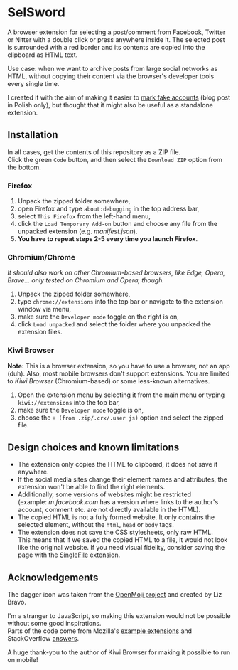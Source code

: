 # SelSword

A browser extension for selecting a post/comment from Facebook, Twitter or Nitter with a double click or press anywhere inside it. The selected post is surrounded with a red border and its contents are copied into the clipboard as HTML text.

Use case: when we want to archive posts from large social networks as HTML, without copying their content via the browser's developer tools every single time.

I created it with the aim of making it easier to [mark fake accounts]() (blog post in Polish only), but thought that it might also be useful as a standalone extension.

## Installation

In all cases, get the contents of this repository as a ZIP file.  
Click the green `Code` button, and then select the `Download ZIP` option from the bottom.

### Firefox

1. Unpack the zipped folder somewhere,
2. open Firefox and type `about:debugging` in the top address bar,
3. select `This Firefox` from the left-hand menu,
4. click the `Load Temporary Add-on` button and choose any file from the unpacked extension (e.g. *manifest.json*).
5. **You have to repeat steps 2-5 every time you launch Firefox**.

### Chromium/Chrome

*It should also work on other Chromium-based browsers, like Edge, Opera, Brave... only tested on Chromium and Opera, though.*

1. Unpack the zipped folder somewhere,
2. type `chrome://extensions` into the top bar or navigate to the extension window via menu,
3. make sure the `Developer mode` toggle on the right is on,
4. click `Load unpacked` and select the folder where you unpacked the extension files.

### Kiwi Browser

**Note:** This is a browser extension, so you have to use a browser, not an app (duh). Also, most mobile browsers don't support extensions. You are limited to *Kiwi Browser* (Chromium-based) or some less-known alternatives.

1. Open the extension menu by selecting it from the main menu or typing `kiwi://extensions` into the top bar,
2. make sure the `Developer mode` toggle is on,
3. choose the `+ (from .zip/.crx/.user js)` option and select the zipped file.

## Design choices and known limitations

* The extension only copies the HTML to clipboard, it does not save it anywhere.
* If the social media sites change their element names and attributes, the extension won't be able to find the right elements.
* Additionally, some versions of websites might be restricted  
  (example: *m.facebook.com* has a version where links to the author's account, comment etc. are not directly available in the HTML).
* The copied HTML is not a fully formed website. It only contains the selected element, without the `html`, `head` or `body` tags.
* The extension does not save the CSS stylesheets, only raw HTML.  
  This means that if we saved the copied HTML to a file, it would not look like the original website. If you need visual fidelity, consider saving the page with the [SingleFile](https://github.com/gildas-lormeau/SingleFile) extension.

## Acknowledgements

The dagger icon was taken from the [OpenMoji project](https://openmoji.org/php/download_asset.php?type=emoji&emoji_hexcode=1F5E1&emoji_variant=color) and created by Liz Bravo.

I'm a stranger to JavaScript, so making this extension would not be possible without some good inspirations.  
Parts of the code come from Mozilla's [example extensions](https://github.com/mdn/webextensions-examples/blob/master/selection-to-clipboard/content-script.js) and StackOverflow [answers](https://stackoverflow.com/questions/7215479/get-parent-element-of-a-selected-text).

A huge thank-you to the author of Kiwi Browser for making it possible to run on mobile!
